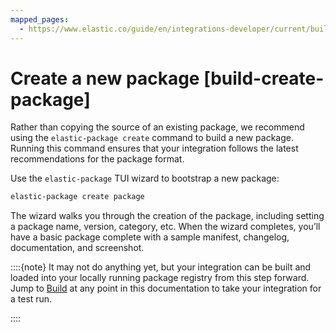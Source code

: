 ```yaml
---
mapped_pages:
  - https://www.elastic.co/guide/en/integrations-developer/current/build-create-package.html
---
```


# Create a new package [build-create-package]

Rather than copying the source of an existing package, we recommend using the `elastic-package create` command to build a new package. Running this command ensures that your integration follows the latest recommendations for the package format.

Use the `elastic-package` TUI wizard to bootstrap a new package:

```bash
elastic-package create package
```

The wizard walks you through the creation of the package, including setting a package name, version, category, etc. When the wizard completes, you’ll have a basic package complete with a sample manifest, changelog, documentation, and screenshot.

::::{note}
It may not do anything yet, but your integration can be built and loaded into your locally running package registry from this step forward. Jump to [Build](/extend/build-it.md) at any point in this documentation to take your integration for a test run.

::::


